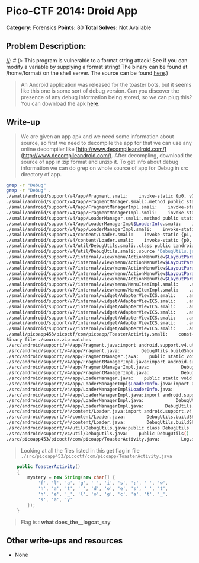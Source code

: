 # Pico-CTF 2014: Droid App

**Category:** Forensics
**Points:** 80
**Total Solves:** Not Available
## Problem Description:

[//]: # (> This program is vulnerable to a format string attack! See if you can modify a variable by supplying a format string! The binary can be found at /home/format/ on the shell server. The source can be found [here](format.c).)
> An Android application was released for the toaster bots, but it seems like this one is some sort of debug version. Can you discover the presence of any debug information being stored, so we can plug this?
You can download the apk [here](https://picoctf.com/problem-static/forensics/DroidApp/ToasterBot.apk).

## Write-up
[//]: # (> Your write up goes here.)
> We are given an app apk and we need some information about source, so first we need to decompile the app for that we can use any online decompiler like [http://www.decompileandroid.com/](http://www.decompileandroid.com/). 
> After decompling, download the source of app in zip format and unzip it.
> To get info about debug information we can do grep on whole source of app for Debug in src directory of app.
```bash
grep -r "Debug" 
grep -r "Debug" .
./smali/android/support/v4/app/Fragment.smali:    invoke-static {p0, v0}, Landroid/support/v4/util/DebugUtils;->buildShortClassTag(Ljava/lang/Object;Ljava/lang/StringBuilder;)V
./smali/android/support/v4/app/FragmentManager.smali:.method public static enableDebugLogging(Z)V
./smali/android/support/v4/app/FragmentManagerImpl.smali:    invoke-static {v1, v0}, Landroid/support/v4/util/DebugUtils;->buildShortClassTag(Ljava/lang/Object;Ljava/lang/StringBuilder;)V
./smali/android/support/v4/app/FragmentManagerImpl.smali:    invoke-static {v1, v0}, Landroid/support/v4/util/DebugUtils;->buildShortClassTag(Ljava/lang/Object;Ljava/lang/StringBuilder;)V
./smali/android/support/v4/app/LoaderManager.smali:.method public static enableDebugLogging(Z)V
./smali/android/support/v4/app/LoaderManagerImpl$LoaderInfo.smali:    invoke-static {v1, v0}, Landroid/support/v4/util/DebugUtils;->buildShortClassTag(Ljava/lang/Object;Ljava/lang/StringBuilder;)V
./smali/android/support/v4/app/LoaderManagerImpl.smali:    invoke-static {v1, v0}, Landroid/support/v4/util/DebugUtils;->buildShortClassTag(Ljava/lang/Object;Ljava/lang/StringBuilder;)V
./smali/android/support/v4/content/Loader.smali:    invoke-static {p1, v0}, Landroid/support/v4/util/DebugUtils;->buildShortClassTag(Ljava/lang/Object;Ljava/lang/StringBuilder;)V
./smali/android/support/v4/content/Loader.smali:    invoke-static {p0, v0}, Landroid/support/v4/util/DebugUtils;->buildShortClassTag(Ljava/lang/Object;Ljava/lang/StringBuilder;)V
./smali/android/support/v4/util/DebugUtils.smali:.class public Landroid/support/v4/util/DebugUtils;
./smali/android/support/v4/util/DebugUtils.smali:.source "DebugUtils.java"
./smali/android/support/v7/internal/view/menu/ActionMenuView$LayoutParams.smali:    .annotation runtime Landroid/view/ViewDebug$ExportedProperty;
./smali/android/support/v7/internal/view/menu/ActionMenuView$LayoutParams.smali:    .annotation runtime Landroid/view/ViewDebug$ExportedProperty;
./smali/android/support/v7/internal/view/menu/ActionMenuView$LayoutParams.smali:    .annotation runtime Landroid/view/ViewDebug$ExportedProperty;
./smali/android/support/v7/internal/view/menu/ActionMenuView$LayoutParams.smali:    .annotation runtime Landroid/view/ViewDebug$ExportedProperty;
./smali/android/support/v7/internal/view/menu/ActionMenuView$LayoutParams.smali:    .annotation runtime Landroid/view/ViewDebug$ExportedProperty;
./smali/android/support/v7/internal/view/menu/MenuItemImpl.smali:    .annotation runtime Landroid/view/ViewDebug$CapturedViewProperty;
./smali/android/support/v7/internal/view/menu/MenuItemImpl.smali:    .annotation runtime Landroid/view/ViewDebug$CapturedViewProperty;
./smali/android/support/v7/internal/widget/AdapterViewICS.smali:    .annotation runtime Landroid/view/ViewDebug$ExportedProperty;
./smali/android/support/v7/internal/widget/AdapterViewICS.smali:    .annotation runtime Landroid/view/ViewDebug$ExportedProperty;
./smali/android/support/v7/internal/widget/AdapterViewICS.smali:    .annotation runtime Landroid/view/ViewDebug$ExportedProperty;
./smali/android/support/v7/internal/widget/AdapterViewICS.smali:    .annotation runtime Landroid/view/ViewDebug$ExportedProperty;
./smali/android/support/v7/internal/widget/AdapterViewICS.smali:    .annotation runtime Landroid/view/ViewDebug$CapturedViewProperty;
./smali/android/support/v7/internal/widget/AdapterViewICS.smali:    .annotation runtime Landroid/view/ViewDebug$CapturedViewProperty;
./smali/android/support/v7/internal/widget/AdapterViewICS.smali:    .annotation runtime Landroid/view/ViewDebug$CapturedViewProperty;
./smali/picoapp453/picoctf/com/picoapp/ToasterActivity.smali:    const-string v0, "Debug tag"
Binary file ./source.zip matches
./src/android/support/v4/app/Fragment.java:import android.support.v4.util.DebugUtils;
./src/android/support/v4/app/Fragment.java:        DebugUtils.buildShortClassTag(this, stringbuilder);
./src/android/support/v4/app/FragmentManager.java:    public static void enableDebugLogging(boolean flag)
./src/android/support/v4/app/FragmentManagerImpl.java:import android.support.v4.util.DebugUtils;
./src/android/support/v4/app/FragmentManagerImpl.java:            DebugUtils.buildShortClassTag(mParent, stringbuilder);
./src/android/support/v4/app/FragmentManagerImpl.java:            DebugUtils.buildShortClassTag(mActivity, stringbuilder);
./src/android/support/v4/app/LoaderManager.java:    public static void enableDebugLogging(boolean flag)
./src/android/support/v4/app/LoaderManagerImpl$LoaderInfo.java:import android.support.v4.util.DebugUtils;
./src/android/support/v4/app/LoaderManagerImpl$LoaderInfo.java:        DebugUtils.buildShortClassTag(mLoader, stringbuilder);
./src/android/support/v4/app/LoaderManagerImpl.java:import android.support.v4.util.DebugUtils;
./src/android/support/v4/app/LoaderManagerImpl.java:            DebugUtils.buildShortClassTag(mLoader, stringbuilder);
./src/android/support/v4/app/LoaderManagerImpl.java:        DebugUtils.buildShortClassTag(mActivity, stringbuilder);
./src/android/support/v4/content/Loader.java:import android.support.v4.util.DebugUtils;
./src/android/support/v4/content/Loader.java:        DebugUtils.buildShortClassTag(obj, stringbuilder);
./src/android/support/v4/content/Loader.java:        DebugUtils.buildShortClassTag(this, stringbuilder);
./src/android/support/v4/util/DebugUtils.java:public class DebugUtils
./src/android/support/v4/util/DebugUtils.java:    public DebugUtils()
./src/picoapp453/picoctf/com/picoapp/ToasterActivity.java:        Log.d("Debug tag", mystery);
```
> Looking at all the files listed in this get flag in file `./src/picoapp453/picoctf/com/picoapp/ToasterActivity.java`
```java
    public ToasterActivity()
    {
        mystery = new String(new char[] {
            'f', 'l', 'a', 'g', ' ', 'i', 's', ':', ' ', 'w', 
            'h', 'a', 't', '_', 'd', 'o', 'e', 's', '_', 't', 
            'h', 'e', '_', 'l', 'o', 'g', 'c', 'a', 't', '_', 
            's', 'a', 'y'
        });
    }
```
> Flag is : **what does_the__logcat_say**

## Other write-ups and resources

* None
